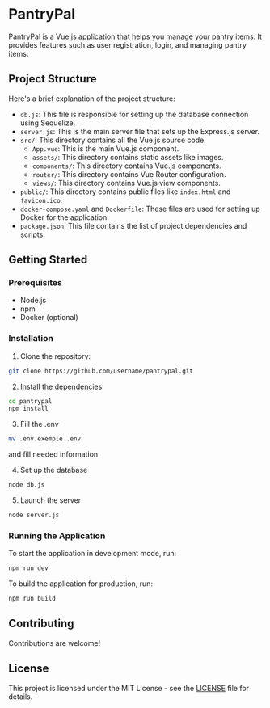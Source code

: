 # PantryPal

PantryPal is a Vue.js application that helps you manage your pantry items. It provides features such as user registration, login, and managing pantry items.

## Project Structure

Here's a brief explanation of the project structure:

- `db.js`: This file is responsible for setting up the database connection using Sequelize.
- `server.js`: This is the main server file that sets up the Express.js server.
- `src/`: This directory contains all the Vue.js source code.
  - `App.vue`: This is the main Vue.js component.
  - `assets/`: This directory contains static assets like images.
  - `components/`: This directory contains Vue.js components.
  - `router/`: This directory contains Vue Router configuration.
  - `views/`: This directory contains Vue.js view components.
- `public/`: This directory contains public files like `index.html` and `favicon.ico`.
- `docker-compose.yaml` and `Dockerfile`: These files are used for setting up Docker for the application.
- `package.json`: This file contains the list of project dependencies and scripts.

## Getting Started

### Prerequisites

- Node.js
- npm
- Docker (optional)

### Installation

1. Clone the repository:

```bash
git clone https://github.com/username/pantrypal.git
```

2. Install the dependencies:

```bash
cd pantrypal
npm install
```

3. Fill the .env

```bash
mv .env.exemple .env
```
and fill needed information

4. Set up the database

```bash
node db.js
```

5. Launch the server

```bash
node server.js
```

### Running the Application

To start the application in development mode, run:

```bash
npm run dev
```

To build the application for production, run:

```bash
npm run build
```


## Contributing

Contributions are welcome!

## License

This project is licensed under the MIT License - see the [LICENSE](LICENSE) file for details.